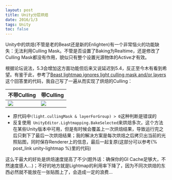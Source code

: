 ```yaml
---
layout: post
title: Unity分层烘焙
date: 2016/1/3
tags: Unity
toc: false
---
```


Unity中的烘焙(不管是老的Beast还是新的Enlighten)有一个非常恼火的功能缺失：无法利用Culling Mask。不管是否设置了Baking为Realtime，还是修改了Culling Mask都没有作用，貌似只有整个设置光源物体的Active才有效。

<!--more-->

根据论坛说法，5.3会增加这方面功能但后来又说延迟到5.4，反正至今木有看到希望。有鉴于此，参考了[Beast lightmap ignores light culling mask and/or layers](http://answers.unity3d.com/questions/61158/beast-lightmap-ignores-light-culling-mask-andor-la.html)这个回答里的代码，我自己写了一遍从而实现了烘焙的Culling：

| 不带Culling | 带Culling |
|----------------------------------------------------------|----------------------------------------------------------|
| ![](/images/unity_bake_default.jpg) | ![](/images/unity_bake_culling.jpg) |

- 原代码中`(light.cullingMask & layerForGroup) > 0`这种判断是错误的
- 反复使用` UnityEditor.Lightmapping.BakeSelected`来烘焙多次，这个方法在某些Unity版本中可用，但是有时候会覆盖上一次烘焙结果，导致运行完之后只剩下了最后一次烘焙结果；我的解决方案是每次烘焙之后拷贝出当前的光照贴图，同时保存Renderer上的信息，最后一起复原(这部分可以参考{% post_link unity-lightmap %}里的代码)

这么干最大的好处是烘焙速度提高了不少(题外话：确保你的GI Cache足够大，不然速度感人...)；不好的地方就是Lightmap的利用率下降了，因为不同次烘焙的东西必然就不能放在一张贴图上了，会造成一定的浪费...
